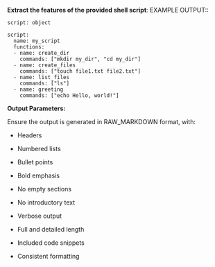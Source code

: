 **Extract the features of the provided shell script**:
EXAMPLE OUTPUT::
```
script: object

script:
  name: my_script
  functions:
  - name: create_dir
    commands: ["mkdir my_dir", "cd my_dir"]
  - name: create_files
    commands: ["touch file1.txt file2.txt"]
  - name: list_files
    commands: ["ls"]
  - name: greeting
    commands: ["echo Hello, world!"]
```
**Output Parameters:**

Ensure the output is generated in RAW_MARKDOWN format, with:

- Headers
    
- Numbered lists
    
- Bullet points
    
- Bold emphasis
    
- No empty sections
    
- No introductory text
    
- Verbose output
    
- Full and detailed length
    
- Included code snippets
    
- Consistent formatting
    